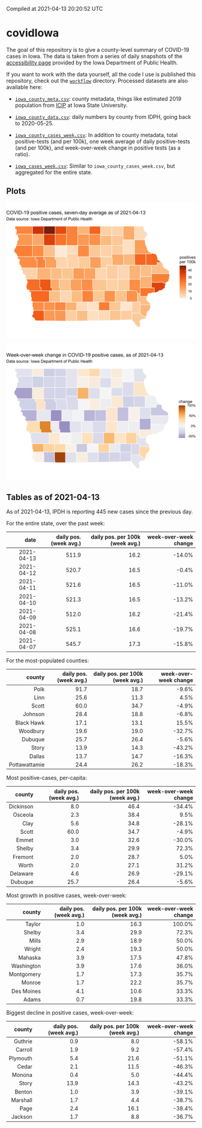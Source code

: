 Compiled at 2021-04-13 20:20:52 UTC

<!-- README.md is generated from README.Rmd. Please edit that file -->

# covidIowa

<!-- badges: start -->

<!-- badges: end -->

The goal of this repository is to give a county-level summary of
COVID-19 cases in Iowa. The data is taken from a series of daily
snapshots of the [accessibility
page](https://coronavirus.iowa.gov/pages/access) provided by the Iowa
Department of Public Health.

If you want to work with the data yourself, all the code I use is
published this repository, check out the [`workflow`](workflow)
directory. Processed datasets are also available here:

  - [`iowa_county_meta.csv`](https://raw.githubusercontent.com/ijlyttle/covidIowa/master/workflow/data/99-publish/iowa_county_meta.csv):
    county metadata, things like estimated 2019 population from
    [ICIP](https://www.icip.iastate.edu/tables/population/counties-estimates)
    at Iowa State University.

  - [`iowa_county_data.csv`](https://raw.githubusercontent.com/ijlyttle/covidIowa/master/workflow/data/99-publish/iowa_county_data.csv):
    daily numbers by county from IDPH, going back to 2020-05-25.

  - [`iowa_county_cases_week.csv`](https://raw.githubusercontent.com/ijlyttle/covidIowa/master/workflow/data/99-publish/iowa_county_data.csv):
    In addition to county metadata, total positive-tests (and per 100k),
    one week average of daily positive-tests (and per 100k), and
    week-over-week change in positive tests (as a ratio).

  - [`iowa_cases_week.csv`](https://raw.githubusercontent.com/ijlyttle/covidIowa/master/workflow/data/99-publish/iowa_cases_week.csv):
    Similar to `iowa_county_cases_week.csv`, but aggregated for the
    entire state.

## Plots

![](workflow/data/99-publish/iowa_cases.png)

![](workflow/data/99-publish/iowa_change.png)

## Tables as of 2021-04-13

As of 2021-04-13, IPDH is reporting 445 new cases since the previous
day.

For the entire state, over the past week:

|       date | daily pos. (week avg.) | daily pos. per 100k (week avg.) | week-over-week change |
| ---------: | ---------------------: | ------------------------------: | --------------------: |
| 2021-04-13 |                  511.9 |                            16.2 |               \-14.0% |
| 2021-04-12 |                  520.7 |                            16.5 |                \-0.4% |
| 2021-04-11 |                  521.6 |                            16.5 |               \-11.0% |
| 2021-04-10 |                  521.3 |                            16.5 |               \-13.2% |
| 2021-04-09 |                  512.0 |                            16.2 |               \-21.4% |
| 2021-04-08 |                  525.1 |                            16.6 |               \-19.7% |
| 2021-04-07 |                  545.7 |                            17.3 |               \-15.8% |

For the most-populated counties:

|        county | daily pos. (week avg.) | daily pos. per 100k (week avg.) | week-over-week change |
| ------------: | ---------------------: | ------------------------------: | --------------------: |
|          Polk |                   91.7 |                            18.7 |                \-9.6% |
|          Linn |                   25.6 |                            11.3 |                  4.5% |
|         Scott |                   60.0 |                            34.7 |                \-4.9% |
|       Johnson |                   28.4 |                            18.8 |                \-6.8% |
|    Black Hawk |                   17.1 |                            13.1 |                 15.5% |
|      Woodbury |                   19.6 |                            19.0 |               \-32.7% |
|       Dubuque |                   25.7 |                            26.4 |                \-5.6% |
|         Story |                   13.9 |                            14.3 |               \-43.2% |
|        Dallas |                   13.7 |                            14.7 |               \-16.3% |
| Pottawattamie |                   24.4 |                            26.2 |               \-18.3% |

Most positive-cases, per-capita:

|    county | daily pos. (week avg.) | daily pos. per 100k (week avg.) | week-over-week change |
| --------: | ---------------------: | ------------------------------: | --------------------: |
| Dickinson |                    8.0 |                            46.4 |               \-34.4% |
|   Osceola |                    2.3 |                            38.4 |                  9.5% |
|      Clay |                    5.6 |                            34.8 |               \-28.1% |
|     Scott |                   60.0 |                            34.7 |                \-4.9% |
|     Emmet |                    3.0 |                            32.6 |               \-30.0% |
|    Shelby |                    3.4 |                            29.9 |                 72.3% |
|   Fremont |                    2.0 |                            28.7 |                  5.0% |
|     Worth |                    2.0 |                            27.1 |                 31.2% |
|  Delaware |                    4.6 |                            26.9 |               \-29.1% |
|   Dubuque |                   25.7 |                            26.4 |                \-5.6% |

Most growth in positive cases, week-over-week:

|     county | daily pos. (week avg.) | daily pos. per 100k (week avg.) | week-over-week change |
| ---------: | ---------------------: | ------------------------------: | --------------------: |
|     Taylor |                    1.0 |                            16.3 |                100.0% |
|     Shelby |                    3.4 |                            29.9 |                 72.3% |
|      Mills |                    2.9 |                            18.9 |                 50.0% |
|     Wright |                    2.4 |                            19.3 |                 50.0% |
|    Mahaska |                    3.9 |                            17.5 |                 47.8% |
| Washington |                    3.9 |                            17.6 |                 36.0% |
| Montgomery |                    1.7 |                            17.3 |                 35.7% |
|     Monroe |                    1.7 |                            22.2 |                 35.7% |
| Des Moines |                    4.1 |                            10.6 |                 33.3% |
|      Adams |                    0.7 |                            19.8 |                 33.3% |

Biggest decline in positive cases, week-over-week:

|   county | daily pos. (week avg.) | daily pos. per 100k (week avg.) | week-over-week change |
| -------: | ---------------------: | ------------------------------: | --------------------: |
|  Guthrie |                    0.9 |                             8.0 |               \-58.1% |
|  Carroll |                    1.9 |                             9.2 |               \-57.4% |
| Plymouth |                    5.4 |                            21.6 |               \-51.1% |
|    Cedar |                    2.1 |                            11.5 |               \-46.3% |
|   Monona |                    0.4 |                             5.0 |               \-44.4% |
|    Story |                   13.9 |                            14.3 |               \-43.2% |
|   Benton |                    1.0 |                             3.9 |               \-39.1% |
| Marshall |                    1.7 |                             4.4 |               \-38.7% |
|     Page |                    2.4 |                            16.1 |               \-38.4% |
|  Jackson |                    1.7 |                             8.8 |               \-36.7% |
